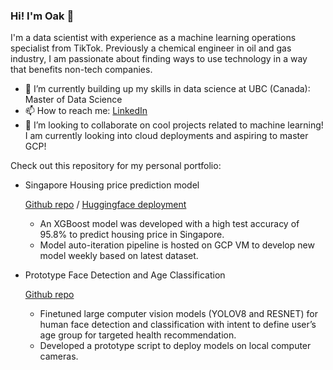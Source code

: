 ### Hi! I'm Oak 👋

I'm a data scientist with experience as a machine learning operations specialist from TikTok. 
Previously a chemical engineer in oil and gas industry, I am passionate about finding ways to use technology in a way that benefits non-tech companies. 

- 🌱 I’m currently building up my skills in data science at UBC (Canada): Master of Data Science
- 📫 How to reach me: <a href="https://www.linkedin.com/in/sivakornchong">LinkedIn</a>
- 👯 I’m looking to collaborate on cool projects related to machine learning! I am currently looking into cloud deployments and aspiring to master GCP!

Check out this repository for my personal portfolio:
- Singapore Housing price prediction model

  <a href="https://github.com/sivakornchong/hdb_project">Github repo</a> / <a href="https://huggingface.co/spaces/sivakornchong/HDB_resale_predict">Huggingface deployment</a>
    
    - An XGBoost model was developed with a high test accuracy of 95.8% to predict housing price in Singapore. 
    - Model auto-iteration pipeline is hosted on GCP VM to develop new model weekly based on latest dataset. 

- Prototype Face Detection and Age Classification

  <a href="https://github.com/sivakornchong/hdb_project">Github repo</a>
  
    - Finetuned large computer vision models (YOLOV8 and RESNET) for human face detection and classification with intent to define user’s age group for targeted health recommendation.
    - Developed a prototype script to deploy models on local computer cameras. 

  
<!--
**sivakornchong/sivakornchong** is a ✨ _special_ ✨ repository because its `README.md` (this file) appears on your GitHub profile.

Here are some ideas to get you started:

- 🔭 I’m currently working on ...
- 🌱 I’m currently learning ...
- 👯 I’m looking to collaborate on ...
- 🤔 I’m looking for help with ...
- 💬 Ask me about ...
- 📫 How to reach me: ...
- 😄 Pronouns: ...
- ⚡ Fun fact: ...
-->
